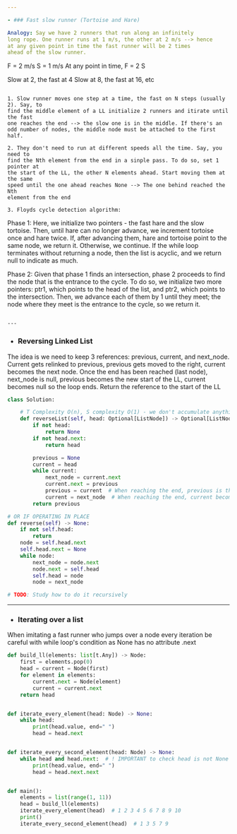 ```yaml
---

- ### Fast slow runner (Tortoise and Hare)

Analogy: Say we have 2 runners that run along an infinitely 
long rope. One runner runs at 1 m/s, the other at 2 m/s --> hence
at any given point in time the fast runner will be 2 times 
ahead of the slow runner.

```
F = 2 m/s
S = 1 m/s
At any point in time, F = 2 S

Slow at 2, the fast at 4
Slow at 8, the fast at 16, etc
```

1. Slow runner moves one step at a time, the fast on N steps (usually 2). Say, to 
find the middle element of a LL initialize 2 runners and itirate until the fast
one reaches the end --> the slow one is in the middle. If there's an
odd number of nodes, the middle node must be attached to the first half. 

2. They don't need to run at different speeds all the time. Say, you need to 
find the Nth element from the end in a sinple pass. To do so, set 1 pointer at
the start of the LL, the other N elements ahead. Start moving them at the same
speed until the one ahead reaches None --> The one behind reached the Nth
element from the end

3. Floyds cycle detection algorithm:
```
Phase 1:
Here, we initialize two pointers - the fast hare and the slow tortoise. 
Then, until hare can no longer advance, we increment tortoise once and hare 
twice. If, after advancing them, hare and tortoise point to the same node, 
we return it. Otherwise, we continue. If the while loop terminates without 
returning a node, then the list is acyclic, and we return null to indicate as much.

Phase 2:
Given that phase 1 finds an intersection, phase 2 proceeds to find the node 
that is the entrance to the cycle. To do so, we initialize two more pointers: 
ptr1, which points to the head of the list, and ptr2, which points to the 
intersection. Then, we advance each of them by 1 until they meet; the node 
where they meet is the entrance to the cycle, so we return it.
```

---
```


- ### Reversing Linked List
The idea is we need to keep 3 references: previous, current, and next_node.
Current gets relinked to previous, previous gets moved to the right, current
becomes the next node. 
Once the end has been reached (last node), next_node is null, previous becomes
the new start of the LL, current becomes null so the loop ends. 
Return the reference to the start of the LL


```python
class Solution:

    # T Complexity O(n), S complexity O(1) - we don't accumulate anything
    def reverseList(self, head: Optional[ListNode]) -> Optional[ListNode]:
        if not head:
            return None
        if not head.next:
            return head

        previous = None
        current = head
        while current:
            next_node = current.next
            current.next = previous
            previous = current  # When reaching the end, previous is the start
            current = next_node  # When reaching the end, current becomes null
        return previous

# OR IF OPERATING IN PLACE
def reverse(self) -> None:
    if not self.head:
        return
    node = self.head.next
    self.head.next = None
    while node:
        next_node = node.next
        node.next = self.head
        self.head = node
        node = next_node

# TODO: Study how to do it recursively
```
---

- ### Iterating over a list

When imitating a fast runner who jumps over a node every iteration be careful
with while loop's condition as None has no attribute .next

```python
def build_ll(elements: list[t.Any]) -> Node:
    first = elements.pop(0)
    head = current = Node(first)
    for element in elements:
        current.next = Node(element)
        current = current.next
    return head


def iterate_every_element(head: Node) -> None:
    while head:
        print(head.value, end=" ")
        head = head.next


def iterate_every_second_element(head: Node) -> None:
    while head and head.next:  # ! IMPORTANT to check head is not None
        print(head.value, end=" ")
        head = head.next.next


def main():
    elements = list(range(1, 11))
    head = build_ll(elements)
    iterate_every_element(head)  # 1 2 3 4 5 6 7 8 9 10
    print()
    iterate_every_second_element(head)  # 1 3 5 7 9
```
